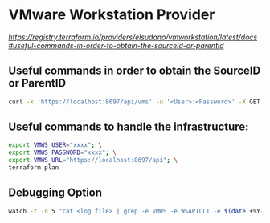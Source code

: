 # VMware Workstation Provider

*https://registry.terraform.io/providers/elsudano/vmworkstation/latest/docs#useful-commands-in-order-to-obtain-the-sourceid-or-parentid*


## Useful commands in order to obtain the SourceID or ParentID
```bash
curl -k 'https://localhost:8697/api/vms' -u '<User>:<Password>' -X GET --header 'Accept: application/vnd.vmware.vmw.rest-v1+json'
```

## Useful commands to handle the infrastructure:
```bash
export VMWS_USER="xxxx"; \
export VMWS_PASSWORD="xxxx"; \
export VMWS_URL="https://localhost:8697/api"; \
terraform plan 
```

## Debugging Option
```bash
watch -t -n 5 "cat <log file> | grep -e VMWS -e WSAPICLI -e $(date +%Y-%m-%d) | tail -15"
```